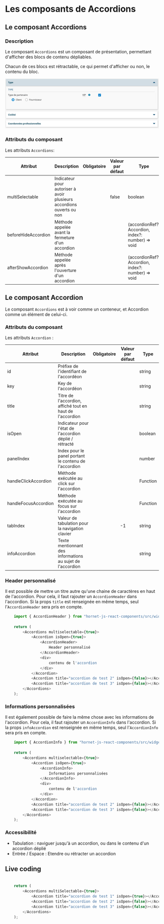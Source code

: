 # Les composants de Accordions

## Le composant Accordions

### Description

Le composant `Accordions` est un composant de présentation, permettant d'afficher des blocs de contenu dépliables.

Chacun de ces blocs est rétractable, ce qui permet d'afficher ou non, le contenu du bloc.

![Composant accordion](../sources/accordions/accordions.png)

### Attributs du composant

Les attributs `Accordions`:

| Attribut |   Description | Obligatoire | Valeur par défaut | Type |
| -------- | ----------- | ----------- |----------- |----------- |
| multiSelectable | Indicateur pour autoriser à avoir plusieurs accordions ouverts ou non | |false |boolean|
| beforeHideAccordion    | Méthode appelée avant la fermeture d'un accordion       |  ||(accordionRef?: Accordion, index?: number) => void|
| afterShowAccordion     | Méthode appelée après l'ouverture d'un accordion       | ||(accordionRef?: Accordion, index?: number) => void|


## Le composant Accordion

Le composant `Accordions` est à voir comme un conteneur, et Accordion comme un élément de celui-ci.

### Attributs du composant

Les attributs `Accordion` :

| Attribut | Description | Obligatoire | Valeur par défaut | Type |
| -------- | ----------- | ----------- | ----------- | ----------- |
| id | Préfixe de l'identifiant de l'accordéon | | | string |
| key | Key de l'accordéon | | | string |
| title | Titre de l'accordion, affiché tout en haut de l'accordion | ||string|
| isOpen | Indicateur pour l'état de l'accordion déplié / rétracté | ||boolean|
| panelIndex | Index pour le panel portant le contenu de l'accordion | ||number|
| handleClickAccordion | Méthode exécutée au click sur l'accordion | ||Function|
| handleFocusAccordion | Méthode exécutée au focus sur l'accordion | ||Function|
| tabIndex | Valeur de tabulation pour la navigation clavier | |-1 | string|
| infoAccordion | Texte mentionnant des informations au sujet de l'accordion | |&nbsp; |string|

### Header personnalisé

Il est possible de mettre un titre autre qu'une chaine de caractères en haut de l'accordion.
Pour cela, il faut rajouter un `AccordionHeader` dans l'accordion.
Si la props `title` est renseignée en même temps, seul l'`AccordionHeader` sera pris en compte.

```javascript
    import { AccordionHeader } from "hornet-js-react-components/src/widget/accordion/accordion-header";

    return (
        <Accordions multiselectable={true}>
            <Accordion isOpen={true}>
                <AccordionHeader>
                    Header personnalisé
                </AccordionHeader>
                <div>
                    contenu de l'accordion
                </div>
            </Accordion>
            <Accordion title="accordion de test 2" isOpen={false}></Accordion>
            <Accordion title="accordion de test 3" isOpen={false}></Accordion>
        </Accordions>
    );

```


### Informations personnalisées

Il est également possible de faire la même chose avec les informations de l'accordion.
Pour cela, il faut rajouter un `AccordionInfo` dans l'accordion.
Si la props `infoAccordion` est renseignée en même temps, seul l'`AccordionInfo` sera pris en compte.

```javascript
    import { AccordionInfo } from "hornet-js-react-components/src/widget/accordion/accordion-info";

    return (
        <Accordions multiselectable={true}>
            <Accordion isOpen={true}>
                <AccordionInfo>
                    Informations personnalisées
                </AccordionInfo>
                <div>
                    contenu de l'accordion
                </div>
            </Accordion>
            <Accordion title="accordion de test 2" isOpen={false}></Accordion>
            <Accordion title="accordion de test 3" isOpen={false}></Accordion>
        </Accordions>
    );

```

### Accessibilité

- Tabulation : naviguer jusqu'à un accordion, ou dans le contenu d'un accordion déplié
- Entrée / Espace : Etendre ou rétracter un accordion

## Live coding

```javascript showroom

    return (
        <Accordions multiSelectable={true}>
            <Accordion title="accordion de test 1" isOpen={true}></Accordion>
            <Accordion title="accordion de test 2" isOpen={false}></Accordion>
            <Accordion title="accordion de test 3" isOpen={false}></Accordion>
        </Accordions>
    );

```
